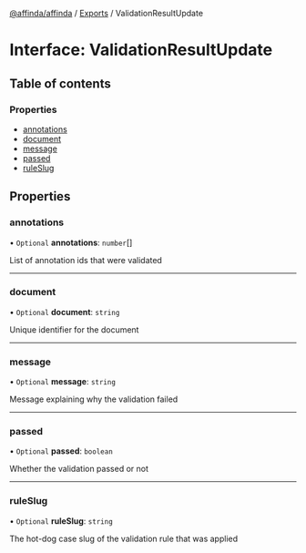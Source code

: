 [@affinda/affinda](../README.md) / [Exports](../modules.md) / ValidationResultUpdate

# Interface: ValidationResultUpdate

## Table of contents

### Properties

- [annotations](ValidationResultUpdate.md#annotations)
- [document](ValidationResultUpdate.md#document)
- [message](ValidationResultUpdate.md#message)
- [passed](ValidationResultUpdate.md#passed)
- [ruleSlug](ValidationResultUpdate.md#ruleslug)

## Properties

### annotations

• `Optional` **annotations**: `number`[]

List of annotation ids that were validated

___

### document

• `Optional` **document**: `string`

Unique identifier for the document

___

### message

• `Optional` **message**: `string`

Message explaining why the validation failed

___

### passed

• `Optional` **passed**: `boolean`

Whether the validation passed or not

___

### ruleSlug

• `Optional` **ruleSlug**: `string`

The hot-dog case slug of the validation rule that was applied
